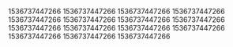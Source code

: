 1536737447266
1536737447266
1536737447266
1536737447266
1536737447266
1536737447266
1536737447266
1536737447266
1536737447266
1536737447266
1536737447266
1536737447266
1536737447266
1536737447266
1536737447266